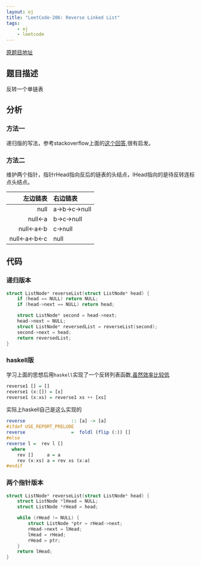 ```yaml
---
layout: oj
title: "LeetCode-206: Reverse Linked List"
tags:
    - oj
    - leetcode
---
```


[原题目地址](https://leetcode.com/problems/reverse-linked-list/#/description)

## 题目描述
反转一个单链表

## 分析
### 方法一
递归版的写法，参考stackoverflow上面的[这个回答][st],很有启发。
### 方法二
维护两个指针，指针rHead指向反后的链表的头结点，lHead指向的是待反转连标点头结点。

| 左边链表 | 右边链表 |
| ---: | :--- |
| null | a->b->c->null |
| null<-a | b->c->null |
| null<-a<-b | c->null |
| null<-a<-b<-c | null |

## 代码

### 递归版本
```c
struct ListNode* reverseList(struct ListNode* head) {
    if (head == NULL) return NULL;
    if (head->next == NULL) return head;

    struct ListNode* second = head->next;
    head->next = NULL;
    struct ListNode* reversedList = reverseList(second);
    second->next = head;
    return reversedList;
}
```
### haskell版
学习上面的思想后用`haskell`实现了一个反转列表函数,[虽然效率比较低][reverse]
```haskell
reverse1 [] = []
reverse1 (x:[]) = [x]
reverse1 (x:xs) = reverse1 xs ++ [xs]
```
实际上haskell自己是这么实现的
```haskell
reverse                 :: [a] -> [a]
#ifdef USE_REPORT_PRELUDE
reverse                 =  foldl (flip (:)) []
#else
reverse l =  rev l []
  where
    rev []     a = a
    rev (x:xs) a = rev xs (x:a)
#endif
```
### 两个指针版本
```c
struct ListNode* reverseList(struct ListNode* head) {
    struct ListNode *lHead = NULL;
    struct ListNode *rHead = head;

    while (rHead != NULL) {
        struct ListNode *ptr = rHead->next;
        rHead->next = lHead;
        lHead = rHead;
        rHead = ptr;
    }
    return lHead;
}
```




[st]:http://stackoverflow.com/questions/354875/reversing-a-linked-list-in-java-recursively?page=1&tab=votes#tab-top
[reverse]:http://stackoverflow.com/questions/3543399/implement-reverse-in-haskell-that-runs-in-linear-time
